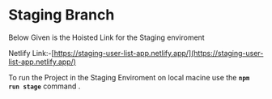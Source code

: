 # Staging Branch

Below Given is the Hoisted Link for the Staging enviroment

Netlify Link:-[https://staging-user-list-app.netlify.app/](https://staging-user-list-app.netlify.app/)

To run the Project in the Staging Enviroment on local macine use the **`npm run stage`** command .
